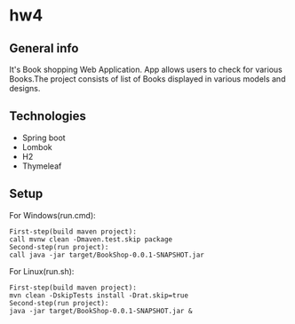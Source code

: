 # hw4

## General info
It's Book shopping Web Application.
App allows users to check for various Books.The project consists of list of Books displayed in various models and designs.
	
## Technologies
* Spring boot 
* Lombok
* H2
* Thymeleaf
	
## Setup
For Windows(run.cmd):
```
First-step(build maven project):
call mvnw clean -Dmaven.test.skip package
Second-step(run project):
call java -jar target/BookShop-0.0.1-SNAPSHOT.jar
```

For Linux(run.sh):
```
First-step(build maven project):
mvn clean -DskipTests install -Drat.skip=true
Second-step(run project):
java -jar target/BookShop-0.0.1-SNAPSHOT.jar &
```
